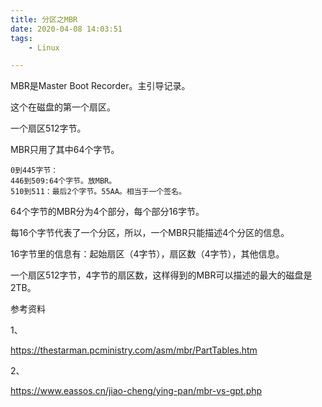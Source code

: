 ```yaml
---
title: 分区之MBR
date: 2020-04-08 14:03:51
tags:
	- Linux

---
```




MBR是Master Boot Recorder。主引导记录。

这个在磁盘的第一个扇区。

一个扇区512字节。

MBR只用了其中64个字节。

```
0到445字节：
446到509:64个字节。放MBR。
510到511：最后2个字节。55AA。相当于一个签名。
```

64个字节的MBR分为4个部分，每个部分16字节。

每16个字节代表了一个分区，所以，一个MBR只能描述4个分区的信息。

16字节里的信息有：起始扇区（4字节），扇区数（4字节），其他信息。

一个扇区512字节，4字节的扇区数，这样得到的MBR可以描述的最大的磁盘是2TB。







参考资料

1、

https://thestarman.pcministry.com/asm/mbr/PartTables.htm

2、

https://www.eassos.cn/jiao-cheng/ying-pan/mbr-vs-gpt.php